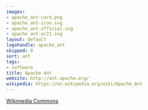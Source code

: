```yaml
---
images:
- apache_ant-card.png
- apache_ant-icon.svg
- apache_ant-official.svg
- apache_ant-ar21.svg
layout: default
logohandle: apache_ant
skipped: 0
sort: ant
tags:
- software
title: Apache Ant
website: http://ant.apache.org/
wikipedia: https://en.wikipedia.org/wiki/Apache_Ant
---
```


[Wikimedia Commons](https://commons.wikimedia.org/wiki/File:Apache-Ant-logo.svg)
